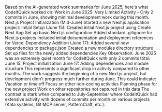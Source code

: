 ﻿---
layout: post
name: June Side Project Summary
description: AI Summaries of work completed on side projects
image: spartan_zombie.webp
time: "2m:24s"
tags: quality all
---
Based on the AI-generated work summaries for June 2025, here's what CodeItQuick worked on:
Work in June 2025:
Very Limited Activity - Only 2 commits in June, showing minimal development work during this month.
Next.js Project Initialization (Mid-June)
Started a new Next.js application project:
Initial Setup (June 15):
Created initial Next.js project using Create Next App
Set up basic Next.js configuration
Added standard .gitignore for Next.js projects
Included initial documentation and deployment references for Vercel
Dependency Addition (June 17):
Added several new dependencies to package.json
Created a new modules directory structure
Set up files for the newly added dependencies
Key Observation:
June 2025 was an extremely quiet month for CodeItQuick with only 2 commits total:
June 15: Project initialization
June 17: Adding dependencies and module structure
This represents a significant drop in activity compared to other months. The work suggests the beginning of a new Next.js project, but development didn't progress much further during June. This could indicate:
Vacation or time off
Focus on other non-coding activities
Planning phase for the new project
Work on other repositories not captured in this data
The contrast is stark when compared to July-September where CodeItQuick had extensive activity with dozens of commits per month on various projects (Kata systems, Git MCP server, PatternCraft, etc.).